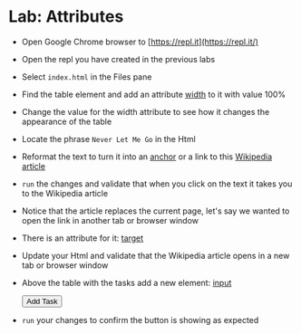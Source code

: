 
# Lab: Attributes
  
* Open Google Chrome browser to [https://repl.it](https://repl.it/)

* Open the repl you have created in the previous labs

* Select `index.html` in the Files pane

* Find the table element and add an attribute [width]([https://www.w3resource.com/html/attributes/html-width-attribute.php](https://www.w3resource.com/html/attributes/html-width-attribute.php)) to it with value 100% 

* Change the value for the width attribute to see how it changes the appearance of the table

* Locate the phrase `Never Let Me Go` in the Html

* Reformat the text to turn it into an [anchor](https://www.w3schools.com/tags/tag_a.asp) or a link to this [Wikipedia article]([https://en.wikipedia.org/wiki/Never_Let_Me_Go_(novel)](https://en.wikipedia.org/wiki/Never_Let_Me_Go_(novel)))

*  `run` the changes and validate that when you click on the text it takes you to the Wikipedia article

* Notice that the article replaces the current page, let's say we wanted to open the link in another tab or browser window

* There is an attribute for it: [target](https://www.w3schools.com/tags/att_a_target.asp)

* Update your Html and validate that the Wikipedia article opens in a new tab or browser window

* Above the table with the tasks add a new element: [input](https://www.w3schools.com/tags/tag_img.asp)

   <input  type="button"  value="Add Task" />

*  `run` your changes to confirm the button is showing as expected
  

